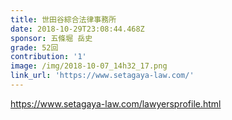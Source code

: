 ```yaml
---
title: 世田谷綜合法律事務所
date: 2018-10-29T23:08:44.468Z
sponsor: 五條堀 岳史
grade: 52回
contribution: '1'
image: /img/2018-10-07_14h32_17.png
link_url: 'https://www.setagaya-law.com/'
---
```

https://www.setagaya-law.com/lawyersprofile.html
